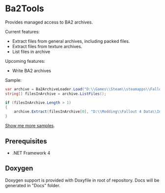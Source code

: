 # Ba2Tools

Provides managed access to BA2 archives.

Current features:
* Extract files from general archives, including packed files.
* Extract files from texture archives.
* List files in archive

Upcoming features:
* Write BA2 archives

Sample:
```c#
var archive = Ba2ArchiveLoader.Load("D:\\Games\\Steam\\steamapps\\Fallout 4\\Data\\Fallout 4 - Interface.ba2");
string[] filesInArchive = archive.ListFiles();

if (filesInArchive.Length > 1)
{
	archive.Extract(filesInArchive[0], "D:\\Modding\\Fallout 4 Data\\Interface");
}
```

[Show me more samples](Samples/).

## Prerequisites

* .NET Framework 4

## Doxygen

Doxygen support is provided with Doxyfile in root of repository. Docs will be generated in "Docs" folder.